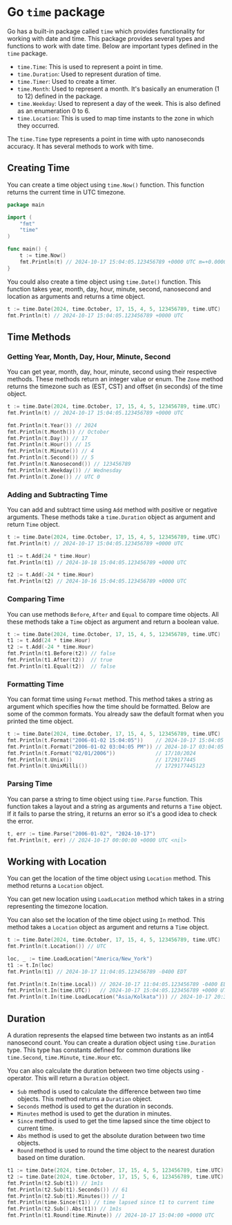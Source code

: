 # Go `time` package

Go has a built-in package called `time` which provides functionality for working with date and time. This package provides several types and functions to work with date time. Below are important types defined in the `time` package.

- `time.Time`: This is used to represent a point in time.
- `time.Duration`: Used to represent duration of time.
- `time.Timer`: Used to create a timer.
- `time.Month`: Used to represent a month. It's basically an enumeration (1 to 12) defined in the package.
- `time.Weekday`: Used to represent a day of the week. This is also defined as an enumeration 0 to 6.
- `time.Location`: This is used to map time instants to the zone in which they occurred.

The `time.Time` type represents a point in time with upto nanoseconds accuracy. It has several methods to work with time. 

## Creating Time

You can create a time object using `time.Now()` function. This function returns the current time in UTC timezone. 

```go
package main

import (
    "fmt"
    "time"
)

func main() {
    t := time.Now()
    fmt.Println(t) // 2024-10-17 15:04:05.123456789 +0000 UTC m=+0.000000001
}
```

You could also create a time object using `time.Date()` function. This function takes year, month, day, hour, minute, second, nanosecond and location as arguments and returns a time object.

```go
t := time.Date(2024, time.October, 17, 15, 4, 5, 123456789, time.UTC)
fmt.Println(t) // 2024-10-17 15:04:05.123456789 +0000 UTC
```

## Time Methods

### Getting Year, Month, Day, Hour, Minute, Second

You can get year, month, day, hour, minute, second using their respective methods. These methods return an integer value or enum.
The `Zone` method returns the timezone such as (EST, CST) and offset (in seconds) of the time object.

```go
t := time.Date(2024, time.October, 17, 15, 4, 5, 123456789, time.UTC)
fmt.Println(t) // 2024-10-17 15:04:05.123456789 +0000 UTC

fmt.Println(t.Year()) // 2024
fmt.Println(t.Month()) // October
fmt.Println(t.Day()) // 17
fmt.Println(t.Hour()) // 15
fmt.Println(t.Minute()) // 4
fmt.Println(t.Second()) // 5
fmt.Println(t.Nanosecond()) // 123456789
fmt.Println(t.Weekday()) // Wednesday
fmt.Println(t.Zone()) // UTC 0
```

### Adding and Subtracting Time

You can add and subtract time using `Add` method with positive or negative arguments. These methods take a `time.Duration` object as argument and return `Time` object.

```go
t := time.Date(2024, time.October, 17, 15, 4, 5, 123456789, time.UTC)
fmt.Println(t) // 2024-10-17 15:04:05.123456789 +0000 UTC

t1 := t.Add(24 * time.Hour)
fmt.Println(t1) // 2024-10-18 15:04:05.123456789 +0000 UTC

t2 := t.Add(-24 * time.Hour)
fmt.Println(t2) // 2024-10-16 15:04:05.123456789 +0000 UTC
```

### Comparing Time

You can use methods `Before`, `After` and `Equal` to compare time objects. All these methods take a `Time` object as argument and return a boolean value.

```go
t := time.Date(2024, time.October, 17, 15, 4, 5, 123456789, time.UTC)
t1 := t.Add(24 * time.Hour)
t2 := t.Add(-24 * time.Hour)
fmt.Println(t1.Before(t2)) // false
fmt.Println(t1.After(t2))  // true
fmt.Println(t1.Equal(t2))  // false
```

### Formatting Time

You can format time using `Format` method. This method takes a string as argument which specifies how the time should be formatted. Below are some of the common formats. You already saw the default format when you printed the time object.

```go
t := time.Date(2024, time.October, 17, 15, 4, 5, 123456789, time.UTC)
fmt.Println(t.Format("2006-01-02 15:04:05"))    // 2024-10-17 15:04:05
fmt.Println(t.Format("2006-01-02 03:04:05 PM")) // 2024-10-17 03:04:05 PM
fmt.Println(t.Format("02/01/2006"))             // 17/10/2024
fmt.Println(t.Unix())                           // 1729177445
fmt.Println(t.UnixMilli())                      // 1729177445123
```

### Parsing Time

You can parse a string to time object using `time.Parse` function. This function takes a layout and a string as arguments and returns a `Time` object. If it fails to parse the string, it returns an error so it's a good idea to check the error.

```go
t, err := time.Parse("2006-01-02", "2024-10-17")
fmt.Println(t, err) // 2024-10-17 00:00:00 +0000 UTC <nil>
```

## Working with Location

You can get the location of the time object using `Location` method. This method returns a `Location` object. 

You can get new location using `LoadLocation` method which takes in a string representing the timezone location. 

You can also set the location of the time object using `In` method. This method takes a `Location` object as argument and returns a `Time` object.

```go
t := time.Date(2024, time.October, 17, 15, 4, 5, 123456789, time.UTC)
fmt.Println(t.Location()) // UTC

loc, _ := time.LoadLocation("America/New_York")
t1 := t.In(loc)
fmt.Println(t1) // 2024-10-17 11:04:05.123456789 -0400 EDT

fmt.Println(t.In(time.Local)) // 2024-10-17 11:04:05.123456789 -0400 EDT
fmt.Println(t.In(time.UTC))   // 2024-10-17 15:04:05.123456789 +0000 UTC
fmt.Println(t.In(time.LoadLocation("Asia/Kolkata"))) // 2024-10-17 20:34:05.123456789 +0530 IST
```

## Duration

A duration represents the elapsed time between two instants as an int64 nanosecond count. You can create a duration object using `time.Duration` type. This type has constants defined for common durations like `time.Second`, `time.Minute`, `time.Hour` etc.

You can also calculate the duration between two time objects using `-` operator. This will return a `Duration` object.

- `Sub` method is used to calculate the difference between two time objects. This method returns a `Duration` object.
- `Seconds` method is used to get the duration in seconds.
- `Minutes` method is used to get the duration in minutes.
- `Since` method is used to get the time lapsed since the time object to current time.
- `Abs` method is used to get the absolute duration between two time objects.
- `Round` method is used to round the time object to the nearest duration based on time duration.

```go
t1 := time.Date(2024, time.October, 17, 15, 4, 5, 123456789, time.UTC)
t2 := time.Date(2024, time.October, 17, 15, 5, 6, 123456789, time.UTC)
fmt.Println(t2.Sub(t1)) // 1m1s
fmt.Println(t2.Sub(t1).Seconds()) // 61
fmt.Println(t2.Sub(t1).Minutes()) // 1
fmt.Println(time.Since(t1)) // time lapsed since t1 to current time
fmt.Println(t2.Sub().Abs(t1)) // 1m1s
fmt.Println(t1.Round(time.Minute)) // 2024-10-17 15:04:00 +0000 UTC
```